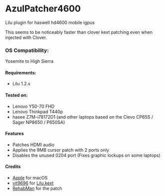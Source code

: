 AzulPatcher4600
===================

Lilu plugin for haswell hd4600 mobile igpus  

This seems to be noticeably faster than clover kext patching even when injected with Clover.

### OS Compatibility:
Yosemite to High Sierra

#### Requirements:
- Lilu 1.2.x

#### Tested on:
- Lenovo Y50-70 FHD
- Lenovo Thinkpad T440p
- hasee Z7M-i78172D1 (and other laptops based on the Clevo CP65S / Sager NP8650 / P650SA)

#### Features
- Patches HDMI audio
- Applies the 9MB cursor patch with 2 ports only
- Disables the unused 0204 port (Fixes graphic lockups on some laptops)

#### Credits
- [Apple](https://www.apple.com) for macOS  
- [vit9696](https://github.com/vit9696) for [Lilu.kext](https://github.com/vit9696/Lilu)
- [RehabMan](https://github.com/RehabMan) for the patch
